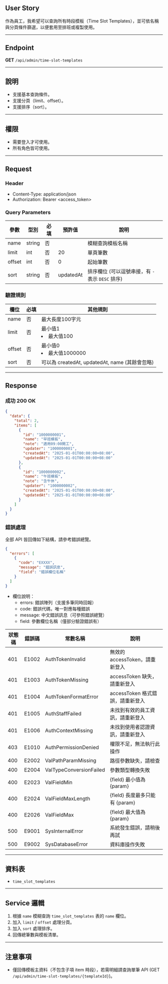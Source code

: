 ## User Story

作為員工，我希望可以查詢所有時段模板（Time Slot Templates），並可依名稱與分頁條件篩選，以便套用至排班或複製使用。

---

## Endpoint

**GET** `/api/admin/time-slot-templates`

---

## 說明

- 支援基本查詢條件。
- 支援分頁（limit、offset）。
- 支援排序（sort）。

---

## 權限

- 需要登入才可使用。
- 所有角色皆可使用。

---

## Request

### Header

- Content-Type: application/json
- Authorization: Bearer <access_token>

### Query Parameters

| 參數   | 型別   | 必填 | 預許值    | 說明                                             |
| ------ | ------ | ---- | --------- | ------------------------------------------------ |
| name   | string | 否   |           | 模糊查詢模板名稱                                 |
| limit  | int    | 否   | 20        | 單頁筆數                                         |
| offset | int    | 否   | 0         | 起始筆數                                         |
| sort   | string | 否   | updatedAt | 排序欄位 (可以逗號串接，有 `-` 表示 `DESC` 排序) |

### 驗證規則

| 欄位   | 必填 | 其他規則                                       |
| ------ | ---- | ---------------------------------------------- |
| name   | 否   | 最大長度100字元                                |
| limit  | 否   | 最小值1<li>最大值100                           |
| offset | 否   | 最小值0<li>最大值1000000                       |
| sort   | 否   | 可以為 createdAt, updatedAt, name (其餘會忽略) |

---

## Response

### 成功 200 OK

```json
{
  "data": {
    "total": 2,
    "items": [
      {
        "id": "1000000001",
        "name": "早班模板",
        "note": "適用09:00開工",
        "updater": "1000000001",
        "createdAt": "2025-01-01T00:00:00+08:00",
        "updatedAt": "2025-01-01T00:00:00+08:00"
      },
      {
        "id": "1000000002",
        "name": "午班模板",
        "note": "含午休",
        "updater": "1000000002",
        "createdAt": "2025-01-01T00:00:00+08:00",
        "updatedAt": "2025-01-01T00:00:00+08:00"
      }
    ]
  }
}
```

### 錯誤處理

全部 API 皆回傳如下結構，請參考錯誤總覽。

```json
{
  "errors": [
    {
      "code": "EXXXX",
      "message": "錯誤訊息",
      "field": "錯誤欄位名稱"
    }
  ]
}
```

- 欄位說明：
  - errors: 錯誤陣列（支援多筆同時回報）
  - code: 錯誤代碼，唯一對應每種錯誤
  - message: 中文錯誤訊息（可參照錯誤總覽）
  - field: 參數欄位名稱（僅部分驗證錯誤有）

| 狀態碼 | 錯誤碼 | 常數名稱                | 說明                             |
| ------ | ------ | ----------------------- | -------------------------------- |
| 401    | E1002  | AuthTokenInvalid       | 無效的 accessToken，請重新登入   |
| 401    | E1003  | AuthTokenMissing        | accessToken 缺失，請重新登入     |
| 401    | E1004  | AuthTokenFormatError    | accessToken 格式錯誤，請重新登入 |
| 401    | E1005  | AuthStaffFailed         | 未找到有效的員工資訊，請重新登入 |
| 401    | E1006  | AuthContextMissing      | 未找到使用者認證資訊，請重新登入 |
| 403    | E1010  | AuthPermissionDenied    | 權限不足，無法執行此操作         |
| 400    | E2002  | ValPathParamMissing     | 路徑參數缺失，請檢查             |
| 400    | E2004  | ValTypeConversionFailed | 參數類型轉換失敗                 |
| 400    | E2023  | ValFieldMin             | {field} 最小值為 {param}         |
| 400    | E2024  | ValFieldMaxLength       | {field} 長度最多只能有 {param}   |
| 400    | E2026  | ValFieldMax             | {field} 最大值為 {param}         |
| 500    | E9001  | SysInternalError        | 系統發生錯誤，請稍後再試         |
| 500    | E9002  | SysDatabaseError        | 資料庫操作失敗                   |

---

## 資料表

- `time_slot_templates`

---

## Service 邏輯

1. 根據 `name` 模糊查詢 `time_slot_templates` 表的 `name` 欄位。
2. 加入 `limit` / `offset` 處理分頁。
3. 加入 `sort` 處理排序。
4. 回傳總筆數與模板清單。

---

## 注意事項

- 僅回傳模板主資料（不包含子項 item 時段），若需明細請查詢單筆 API (GET `/api/admin/time-slot-templates/{templateId}`)。
